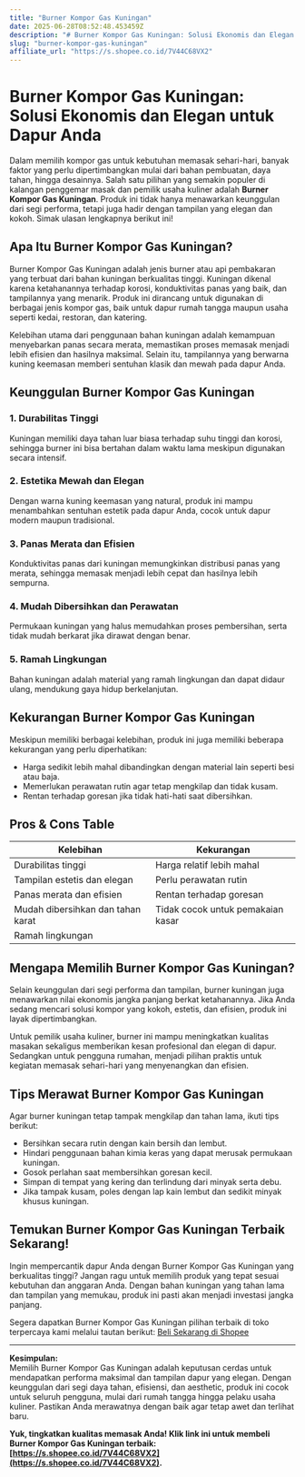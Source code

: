 ```yaml
---
title: "Burner Kompor Gas Kuningan"
date: 2025-06-28T08:52:48.453459Z
description: "# Burner Kompor Gas Kuningan: Solusi Ekonomis dan Elegan untuk Dapur Anda..."
slug: "burner-kompor-gas-kuningan"
affiliate_url: "https://s.shopee.co.id/7V44C68VX2"
---
```

# Burner Kompor Gas Kuningan: Solusi Ekonomis dan Elegan untuk Dapur Anda

Dalam memilih kompor gas untuk kebutuhan memasak sehari-hari, banyak faktor yang perlu dipertimbangkan mulai dari bahan pembuatan, daya tahan, hingga desainnya. Salah satu pilihan yang semakin populer di kalangan penggemar masak dan pemilik usaha kuliner adalah **Burner Kompor Gas Kuningan**. Produk ini tidak hanya menawarkan keunggulan dari segi performa, tetapi juga hadir dengan tampilan yang elegan dan kokoh. Simak ulasan lengkapnya berikut ini!

## Apa Itu Burner Kompor Gas Kuningan?

Burner Kompor Gas Kuningan adalah jenis burner atau api pembakaran yang terbuat dari bahan kuningan berkualitas tinggi. Kuningan dikenal karena ketahanannya terhadap korosi, konduktivitas panas yang baik, dan tampilannya yang menarik. Produk ini dirancang untuk digunakan di berbagai jenis kompor gas, baik untuk dapur rumah tangga maupun usaha seperti kedai, restoran, dan katering.

Kelebihan utama dari penggunaan bahan kuningan adalah kemampuan menyebarkan panas secara merata, memastikan proses memasak menjadi lebih efisien dan hasilnya maksimal. Selain itu, tampilannya yang berwarna kuning keemasan memberi sentuhan klasik dan mewah pada dapur Anda.

## Keunggulan Burner Kompor Gas Kuningan

### 1. Durabilitas Tinggi
Kuningan memiliki daya tahan luar biasa terhadap suhu tinggi dan korosi, sehingga burner ini bisa bertahan dalam waktu lama meskipun digunakan secara intensif.

### 2. Estetika Mewah dan Elegan
Dengan warna kuning keemasan yang natural, produk ini mampu menambahkan sentuhan estetik pada dapur Anda, cocok untuk dapur modern maupun tradisional.

### 3. Panas Merata dan Efisien
Konduktivitas panas dari kuningan memungkinkan distribusi panas yang merata, sehingga memasak menjadi lebih cepat dan hasilnya lebih sempurna.

### 4. Mudah Dibersihkan dan Perawatan
Permukaan kuningan yang halus memudahkan proses pembersihan, serta tidak mudah berkarat jika dirawat dengan benar.

### 5. Ramah Lingkungan
Bahan kuningan adalah material yang ramah lingkungan dan dapat didaur ulang, mendukung gaya hidup berkelanjutan.

## Kekurangan Burner Kompor Gas Kuningan

Meskipun memiliki berbagai kelebihan, produk ini juga memiliki beberapa kekurangan yang perlu diperhatikan:

- Harga sedikit lebih mahal dibandingkan dengan material lain seperti besi atau baja.
- Memerlukan perawatan rutin agar tetap mengkilap dan tidak kusam.
- Rentan terhadap goresan jika tidak hati-hati saat dibersihkan.

## Pros & Cons Table

| Kelebihan                            | Kekurangan                                 |
|-------------------------------------|--------------------------------------------|
| Durabilitas tinggi                | Harga relatif lebih mahal                |
| Tampilan estetis dan elegan       | Perlu perawatan rutin                  |
| Panas merata dan efisien           | Rentan terhadap goresan                |
| Mudah dibersihkan dan tahan karat | Tidak cocok untuk pemakaian kasar       |
| Ramah lingkungan                     |                                         |

## Mengapa Memilih Burner Kompor Gas Kuningan?

Selain keunggulan dari segi performa dan tampilan, burner kuningan juga menawarkan nilai ekonomis jangka panjang berkat ketahanannya. Jika Anda sedang mencari solusi kompor yang kokoh, estetis, dan efisien, produk ini layak dipertimbangkan.

Untuk pemilik usaha kuliner, burner ini mampu meningkatkan kualitas masakan sekaligus memberikan kesan profesional dan elegan di dapur. Sedangkan untuk pengguna rumahan, menjadi pilihan praktis untuk kegiatan memasak sehari-hari yang menyenangkan dan efisien.

## Tips Merawat Burner Kompor Gas Kuningan

Agar burner kuningan tetap tampak mengkilap dan tahan lama, ikuti tips berikut:

- Bersihkan secara rutin dengan kain bersih dan lembut.
- Hindari penggunaan bahan kimia keras yang dapat merusak permukaan kuningan.
- Gosok perlahan saat membersihkan goresan kecil.
- Simpan di tempat yang kering dan terlindung dari minyak serta debu.
- Jika tampak kusam, poles dengan lap kain lembut dan sedikit minyak khusus kuningan.

## Temukan Burner Kompor Gas Kuningan Terbaik Sekarang!

Ingin mempercantik dapur Anda dengan Burner Kompor Gas Kuningan yang berkualitas tinggi? Jangan ragu untuk memilih produk yang tepat sesuai kebutuhan dan anggaran Anda. Dengan bahan kuningan yang tahan lama dan tampilan yang memukau, produk ini pasti akan menjadi investasi jangka panjang.  

Segera dapatkan Burner Kompor Gas Kuningan pilihan terbaik di toko terpercaya kami melalui tautan berikut: [Beli Sekarang di Shopee](https://s.shopee.co.id/7V44C68VX2)

---

**Kesimpulan:**  
Memilih Burner Kompor Gas Kuningan adalah keputusan cerdas untuk mendapatkan performa maksimal dan tampilan dapur yang elegan. Dengan keunggulan dari segi daya tahan, efisiensi, dan aesthetic, produk ini cocok untuk seluruh pengguna, mulai dari rumah tangga hingga pelaku usaha kuliner. Pastikan Anda merawatnya dengan baik agar tetap awet dan terlihat baru.

**Yuk, tingkatkan kualitas memasak Anda! Klik link ini untuk membeli Burner Kompor Gas Kuningan terbaik: [https://s.shopee.co.id/7V44C68VX2](https://s.shopee.co.id/7V44C68VX2).**